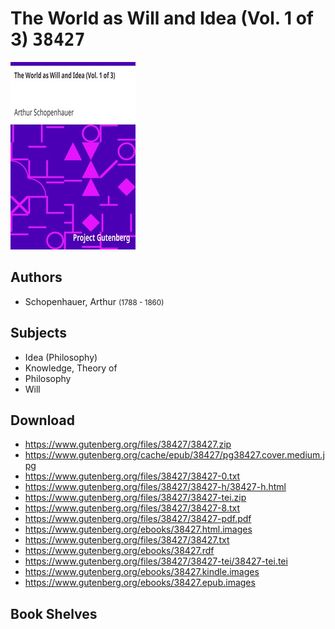 # The World as Will and Idea (Vol. 1 of 3) <kbd>38427</kbd>

![](./cover.medium.jpg "")

## Authors


 - Schopenhauer, Arthur <small>(1788 - 1860)</small>

## Subjects


 - Idea (Philosophy)
 - Knowledge, Theory of
 - Philosophy
 - Will

## Download


 - https://www.gutenberg.org/files/38427/38427.zip
 - https://www.gutenberg.org/cache/epub/38427/pg38427.cover.medium.jpg
 - https://www.gutenberg.org/files/38427/38427-0.txt
 - https://www.gutenberg.org/files/38427/38427-h/38427-h.html
 - https://www.gutenberg.org/files/38427/38427-tei.zip
 - https://www.gutenberg.org/files/38427/38427-8.txt
 - https://www.gutenberg.org/files/38427/38427-pdf.pdf
 - https://www.gutenberg.org/ebooks/38427.html.images
 - https://www.gutenberg.org/files/38427/38427.txt
 - https://www.gutenberg.org/ebooks/38427.rdf
 - https://www.gutenberg.org/files/38427/38427-tei/38427-tei.tei
 - https://www.gutenberg.org/ebooks/38427.kindle.images
 - https://www.gutenberg.org/ebooks/38427.epub.images

## Book Shelves


